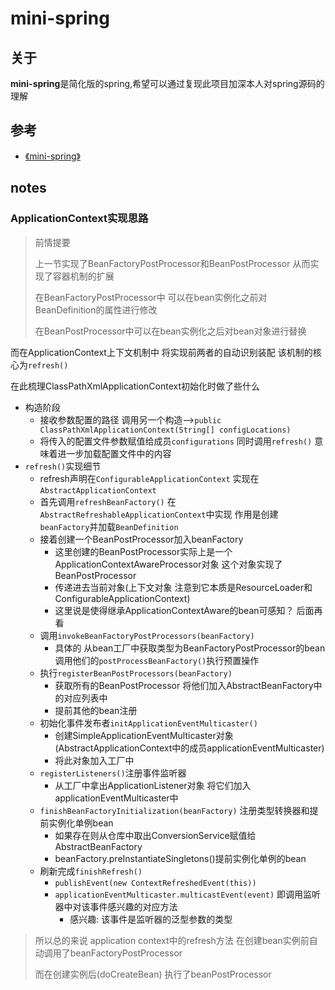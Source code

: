 
# mini-spring
## 关于
**mini-spring**是简化版的spring,希望可以通过复现此项目加深本人对spring源码的理解

## 参考
- [《mini-spring》](https://github.com/DerekYRC/mini-spring)

## notes

### ApplicationContext实现思路
> 前情提要 
>
>   上一节实现了BeanFactoryPostProcessor和BeanPostProcessor 从而实现了容器机制的扩展 
>   
>   在BeanFactoryPostProcessor中 可以在bean实例化之前对BeanDefinition的属性进行修改
>   
>   在BeanPostProcessor中可以在bean实例化之后对bean对象进行替换

  而在ApplicationContext上下文机制中 将实现前两者的自动识别装配 该机制的核心为`refresh()`

  在此梳理ClassPathXmlApplicationContext初始化时做了些什么

- 构造阶段
  - 接收参数配置的路径 调用另一个构造—>`public ClassPathXmlApplicationContext(String[] configLocations)`
  - 将传入的配置文件参数赋值给成员`configurations` 同时调用`refresh()` 意味着进一步加载配置文件中的内容
- `refresh()`实现细节
  - refresh声明在`ConfigurableApplicationContext` 实现在`AbstractApplicationContext`
  - 首先调用`refreshBeanFactory()` 在`AbstractRefreshableApplicationContext`中实现 作用是创建`beanFactory`并加载`BeanDefinition`
  - 接着创建一个BeanPostProcessor加入beanFactory 
    - 这里创建的BeanPostProcessor实际上是一个ApplicationContextAwareProcessor对象 这个对象实现了BeanPostProcessor
    - 传递进去当前对象(上下文对象 注意到它本质是ResourceLoader和ConfigurableApplicationContext) 
    - 这里说是使得继承ApplicationContextAware的bean可感知？ 后面再看
  - 调用`invokeBeanFactoryPostProcessors(beanFactory)`
    - 具体的 从bean工厂中获取类型为BeanFactoryPostProcessor的bean 调用他们的`postProcessBeanFactory()`执行预置操作
  - 执行`registerBeanPostProcessors(beanFactory)`
    - 获取所有的BeanPostProcessor 将他们加入AbstractBeanFactory中的对应列表中
    - 提前其他的bean注册
  - 初始化事件发布者`initApplicationEventMulticaster()`
    - 创建SimpleApplicationEventMulticaster对象(AbstractApplicationContext中的成员applicationEventMulticaster)
    - 将此对象加入工厂中
  - `registerListeners()`注册事件监听器
    - 从工厂中拿出ApplicationListener对象 将它们加入applicationEventMulticaster中
  - `finishBeanFactoryInitialization(beanFactory)` 注册类型转换器和提前实例化单例bean
    - 如果存在则从仓库中取出ConversionService赋值给AbstractBeanFactory
    - beanFactory.preInstantiateSingletons()提前实例化单例的bean
  - 刷新完成`finishRefresh()`
    - `publishEvent(new ContextRefreshedEvent(this))`
    - `applicationEventMulticaster.multicastEvent(event)` 即调用监听器中对该事件感兴趣的对应方法
      - 感兴趣: 该事件是监听器的泛型参数的类型
> 所以总的来说 application context中的refresh方法 在创建bean实例前自动调用了beanFactoryPostProcessor 
> 
> 而在创建实例后(doCreateBean) 执行了beanPostProcessor
